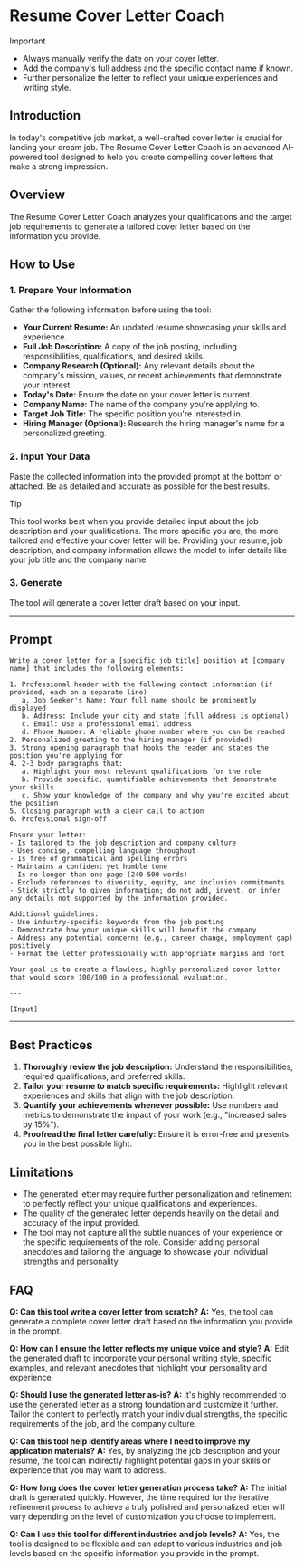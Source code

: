 # Resume Cover Letter Coach

> [!IMPORTANT]
> - Always manually verify the date on your cover letter.
> - Add the company's full address and the specific contact name if known.
> - Further personalize the letter to reflect your unique experiences and writing style.

## Introduction

In today's competitive job market, a well-crafted cover letter is crucial for landing your dream job. The Resume Cover Letter Coach is an advanced AI-powered tool designed to help you create compelling cover letters that make a strong impression.

## Overview

The Resume Cover Letter Coach analyzes your qualifications and the target job requirements to generate a tailored cover letter based on the information you provide.

## How to Use

### 1. Prepare Your Information

Gather the following information before using the tool:

- **Your Current Resume:** An updated resume showcasing your skills and experience.
- **Full Job Description:** A copy of the job posting, including responsibilities, qualifications, and desired skills.
- **Company Research (Optional):** Any relevant details about the company's mission, values, or recent achievements that demonstrate your interest.
- **Today's Date:** Ensure the date on your cover letter is current.
- **Company Name:** The name of the company you're applying to.
- **Target Job Title:** The specific position you're interested in.
- **Hiring Manager (Optional):** Research the hiring manager's name for a personalized greeting.

### 2. Input Your Data

Paste the collected information into the provided prompt at the bottom or attached. Be as detailed and accurate as possible for the best results.

> [!TIP]  
> This tool works best when you provide detailed input about the job description and your qualifications. The more specific you are, the more tailored and effective your cover letter will be. Providing your resume, job description, and company information allows the model to infer details like your job title and the company name. 

### 3. Generate

The tool will generate a cover letter draft based on your input.

---

## Prompt

```
Write a cover letter for a [specific job title] position at [company name] that includes the following elements:

1. Professional header with the following contact information (if provided, each on a separate line)
   a. Job Seeker's Name: Your full name should be prominently displayed
   b. Address: Include your city and state (full address is optional)
   c. Email: Use a professional email address
   d. Phone Number: A reliable phone number where you can be reached
2. Personalized greeting to the hiring manager (if provided)
3. Strong opening paragraph that hooks the reader and states the position you're applying for
4. 2-3 body paragraphs that:
   a. Highlight your most relevant qualifications for the role
   b. Provide specific, quantifiable achievements that demonstrate your skills
   c. Show your knowledge of the company and why you're excited about the position
5. Closing paragraph with a clear call to action
6. Professional sign-off

Ensure your letter:
- Is tailored to the job description and company culture
- Uses concise, compelling language throughout
- Is free of grammatical and spelling errors
- Maintains a confident yet humble tone
- Is no longer than one page (240-500 words)
- Exclude references to diversity, equity, and inclusion commitments
- Stick strictly to given information; do not add, invent, or infer any details not supported by the information provided.

Additional guidelines:
- Use industry-specific keywords from the job posting
- Demonstrate how your unique skills will benefit the company
- Address any potential concerns (e.g., career change, employment gap) positively
- Format the letter professionally with appropriate margins and font

Your goal is to create a flawless, highly personalized cover letter that would score 100/100 in a professional evaluation.

---

[Input]

```

---

## Best Practices

1. **Thoroughly review the job description:** Understand the responsibilities, required qualifications, and preferred skills.
2. **Tailor your resume to match specific requirements:** Highlight relevant experiences and skills that align with the job description.
3. **Quantify your achievements whenever possible:** Use numbers and metrics to demonstrate the impact of your work (e.g., "increased sales by 15%").
4. **Proofread the final letter carefully:** Ensure it is error-free and presents you in the best possible light.

## Limitations

- The generated letter may require further personalization and refinement to perfectly reflect your unique qualifications and experiences.
- The quality of the generated letter depends heavily on the detail and accuracy of the input provided.
- The tool may not capture all the subtle nuances of your experience or the specific requirements of the role. Consider adding personal anecdotes and tailoring the language to showcase your individual strengths and personality.

## FAQ

**Q: Can this tool write a cover letter from scratch?**
**A:** Yes, the tool can generate a complete cover letter draft based on the information you provide in the prompt.

**Q: How can I ensure the letter reflects my unique voice and style?**
**A:** Edit the generated draft to incorporate your personal writing style, specific examples, and relevant anecdotes that highlight your personality and experience.

**Q: Should I use the generated letter as-is?** 
**A:** It's highly recommended to use the generated letter as a strong foundation and customize it further. Tailor the content to perfectly match your individual strengths, the specific requirements of the job, and the company culture.

**Q: Can this tool help identify areas where I need to improve my application materials?**
**A:** Yes, by analyzing the job description and your resume, the tool can indirectly highlight potential gaps in your skills or experience that you may want to address.

**Q: How long does the cover letter generation process take?**
**A:** The initial draft is generated quickly. However, the time required for the iterative refinement process to achieve a truly polished and personalized letter will vary depending on the level of customization you choose to implement. 

**Q: Can I use this tool for different industries and job levels?**
**A:** Yes, the tool is designed to be flexible and can adapt to various industries and job levels based on the specific information you provide in the prompt.
